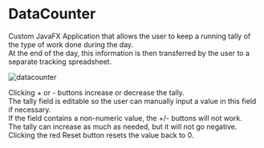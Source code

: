 # DataCounter
Custom JavaFX Application that allows the user to keep a running tally of the type of work done during the day.<br>
At the end of the day, this information is then transferred by the user to a separate tracking spreadsheet.<br>

![datacounter](https://user-images.githubusercontent.com/68821944/147368854-5b3810e5-6241-435b-9145-cf555859d52f.png) <br>

Clicking + or - buttons increase or decrease the tally.  <br>
The tally field is editable so the user can manually input a value in this field if necessary. <br>
If the field contains a non-numeric value, the +/- buttons will not work.<br>
The tally can increase as much as needed, but it will not go negative.<br>
Clicking the red Reset button resets the value back to 0.<br>
